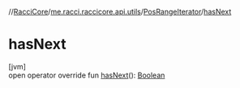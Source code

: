 //[RacciCore](../../../index.md)/[me.racci.raccicore.api.utils](../index.md)/[PosRangeIterator](index.md)/[hasNext](has-next.md)

# hasNext

[jvm]\
open operator override fun [hasNext](has-next.md)(): [Boolean](https://kotlinlang.org/api/latest/jvm/stdlib/kotlin/-boolean/index.html)
